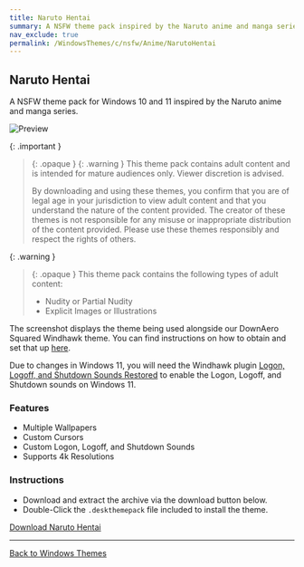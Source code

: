 ```yaml
---
title: Naruto Hentai
summary: A NSFW theme pack inspired by the Naruto anime and manga series
nav_exclude: true
permalink: /WindowsThemes/c/nsfw/Anime/NarutoHentai
---
```


## Naruto Hentai

A NSFW theme pack for Windows 10 and 11 inspired by the Naruto anime and manga series.

![Preview](https://gitlab.com/the-back-room/deskthemepacks/nsfw/naruto-hentai/-/raw/main/Extras/Preview.bmp)

{: .important }
> {: .opaque }
> {: .warning }
> This theme pack contains adult content and is intended for mature audiences only. Viewer discretion is advised.
> 
> By downloading and using these themes, you confirm that you are of legal age in your jurisdiction to view adult content and that you understand the nature of the content provided. The creator of these themes is not responsible for any misuse or inappropriate distribution of the content provided. Please use these themes responsibly and respect the rights of others.

{: .warning }
> {: .opaque }
> This theme pack contains the following types of adult content:
> 
> - Nudity or Partial Nudity
> - Explicit Images or Illustrations

The screenshot displays the theme being used alongside our DownAero Squared Windhawk theme. You can find instructions on how to obtain and set that up [here](/WindowsThemes/c/windhawk/DownAeroSquared).

Due to changes in Windows 11, you will need the Windhawk plugin [Logon, Logoff, and Shutdown Sounds Restored](https://windhawk.net/mods/logon-logoff-shutdown-sounds) to enable the Logon, Logoff, and Shutdown sounds on Windows 11.

### Features

- Multiple Wallpapers
- Custom Cursors
- Custom Logon, Logoff, and Shutdown Sounds
- Supports 4k Resolutions

### Instructions

- Download and extract the archive via the download button below.
- Double-Click the `.deskthemepack` file included to install the theme.

<a href="https://gitlab.com/the-back-room/deskthemepacks/nsfw/naruto-hentai/-/archive/main/naruto-hentai-main.zip" class="btn btn--primary btn--lg" target="_blank" rel="noopener noreferrer">Download Naruto Hentai</a>

---

<a href="/WindowsThemes" class="btn btn--secondary btn--sm">Back to Windows Themes</a>